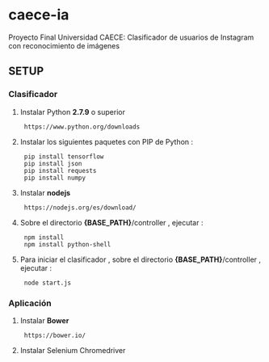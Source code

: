 # caece-ia
Proyecto Final Universidad CAECE: Clasificador de usuarios de Instagram con reconocimiento de imágenes

## SETUP

### Clasificador

1) Instalar Python **2.7.9** o superior 
		
		https://www.python.org/downloads

2) Instalar los siguientes paquetes con PIP de Python :
       	
	    pip install tensorflow	
		pip install json
		pip install requests
		pip install numpy
		
3) Instalar **nodejs** 

		https://nodejs.org/es/download/

4) Sobre el directorio **{BASE_PATH}**/controller , ejecutar :
     
	    npm install 
		npm install python-shell
	
5) Para iniciar el clasificador ,  sobre el directorio **{BASE_PATH}**/controller , ejecutar :
		
		node start.js


### Aplicación

1) Instalar **Bower**

		https://bower.io/
		
2) Instalar Selenium Chromedriver
